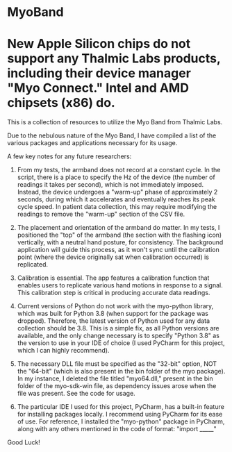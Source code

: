 # MyoBand

# New Apple Silicon chips do not support any Thalmic Labs products, including their device manager "Myo Connect." Intel and AMD chipsets (x86) do.

This is a collection of resources to utilize the Myo Band from Thalmic Labs.

Due to the nebulous nature of the Myo Band, I have compiled a list of the various packages and applications necessary for its usage.

A few key notes for any future researchers:

1. From my tests, the armband does not record at a constant cycle. In the script, there is a place to specify the Hz of the device (the number of readings it takes per second), which is not immediately imposed. Instead, the device undergoes a "warm-up" phase of approximately 2 seconds, during which it accelerates and eventually reaches its peak cycle speed. In patient data collection, this may require modifying the readings to remove the "warm-up" section of the CSV file.

2. The placement and orientation of the armband do matter. In my tests, I positioned the "top" of the armband (the section with the flashing icon) vertically, with a neutral hand posture, for consistency. The background application will guide this process, as it won't sync until the calibration point (where the device originally sat when calibration occurred) is replicated.

3. Calibration is essential. The app features a calibration function that enables users to replicate various hand motions in response to a signal. This calibration step is critical in producing accurate data readings.

4. Current versions of Python do not work with the myo-python library, which was built for Python 3.8 (when support for the package was dropped). Therefore, the latest version of Python used for any data collection should be 3.8. This is a simple fix, as all Python versions are available, and the only change necessary is to specify "Python 3.8" as the version to use in your IDE of choice (I used PyCharm for this project, which I can highly recommend).

5. The necessary DLL file must be specified as the "32-bit" option, NOT the "64-bit" (which is also present in the bin folder of the myo package). In my instance, I deleted the file titled "myo64.dll," present in the bin folder of the myo-sdk-win file, as dependency issues arose when the file was present. See the code for usage.

6. The particular IDE I used for this project, PyCharm, has a built-in feature for installing packages locally. I recommend using PyCharm for its ease of use. For reference, I installed the "myo-python" package in PyCharm, along with any others mentioned in the code of format: "import _____"

Good Luck!

